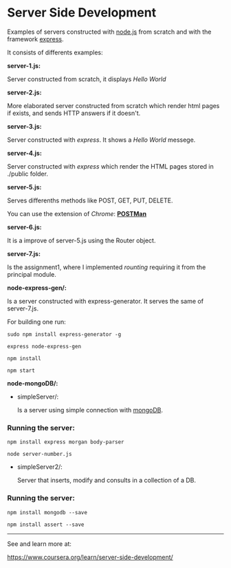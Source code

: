 # Server Side Development

Examples of servers constructed with [node.js](www.nodejs.org) from scratch and with
the framework [express](http://expressjs.com/).

It consists of differents examples:

**server-1.js:**

Server constructed from scratch, it displays _Hello World_

**server-2.js:**

More elaborated server constructed from scratch which render html pages if exists, and
sends HTTP answers if it doesn't.

**server-3.js:**

Server constructed with _express_. It shows a _Hello World_ messege.

**server-4.js:**

Server constructed with _express_ which render the HTML pages stored in ./public
folder.

**server-5.js:**

Serves differenths methods like POST, GET, PUT, DELETE.

You can use the extension of _Chrome_: [__POSTMan__](https://chrome.google.com/webstore/detail/postman/fhbjgbiflinjbdggehcddcbncdddomop)

**server-6.js:**

It is a improve of server-5.js using the Router object.

**server-7.js:**

Is the assignment1, where I implemented _rounting_ requiring it from the principal module.

**node-express-gen/:**

Is a server constructed with express-generator. It serves the same of server-7.js.

For building one run:

```
sudo npm install express-generator -g

express node-express-gen

npm install

npm start
```

**node-mongoDB/:**

* simpleServer/:

  Is a server using simple connection with [mongoDB](https://www.mongodb.com/).

### Running the server:

```
npm install express morgan body-parser

node server-number.js
```

* simpleServer2/:

  Server that inserts, modify and consults in a collection of a DB.

### Running the server:

```
npm install mongodb --save

npm install assert --save

```

______________________________________________________

See and learn more at:

https://www.coursera.org/learn/server-side-development/
